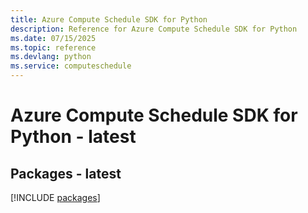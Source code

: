 ```yaml
---
title: Azure Compute Schedule SDK for Python
description: Reference for Azure Compute Schedule SDK for Python
ms.date: 07/15/2025
ms.topic: reference
ms.devlang: python
ms.service: computeschedule
---
```

# Azure Compute Schedule SDK for Python - latest
## Packages - latest
[!INCLUDE [packages](compute-schedule-index.md)]
